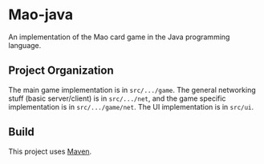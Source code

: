 # Mao-java
An implementation of the Mao card game in the Java programming language.

## Project Organization
The main game implementation is in `src/.../game`.
The general networking stuff (basic server/client) is in `src/.../net`, and the game specific implementation is in `src/.../game/net`.
The UI implementation is in `src/ui`.

## Build
This project uses [Maven](https://maven.apache.org/).
